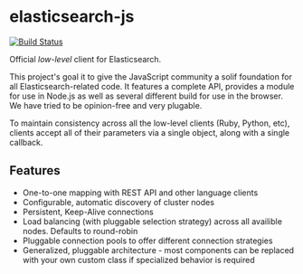 elasticsearch-js
=================

[![Build Status](https://magnum.travis-ci.com/spenceralger/elasticsearch-js.png?token=tsFxSKHtVKG8EZavSjXY)](https://magnum.travis-ci.com/spenceralger/elasticsearch-js)

Official *low-level* client for Elasticsearch.

This project's goal it to give the JavaScript community a solif foundation for all Elasticsearch-related code. It features a complete API, provides a module for use in Node.js as well as several different build for use in the browser. We have tried to be opinion-free and very plugable.

To maintain consistency across all the low-level clients (Ruby, Python, etc), clients accept all of their parameters via a single object, along with a single callback.

Features
--------

 - One-to-one mapping with REST API and other language clients
 - Configurable, automatic discovery of cluster nodes
 - Persistent, Keep-Alive connections
 - Load balancing (with pluggable selection strategy) across all availible nodes. Defaults to round-robin
 - Pluggable connection pools to offer different connection strategies
 - Generalized, pluggable architecture - most components can be replaced with your own custom class if specialized behavior is required
